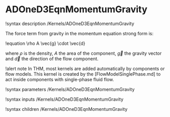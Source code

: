 # ADOneD3EqnMomentumGravity

!syntax description /Kernels/ADOneD3EqnMomentumGravity

The force term from gravity in the momentum equation strong form is:

!equation
\rho A \vec{g} \cdot \vec{d}

where $\rho$ is the density, $A$ the area of the component, $\vec{g}$ the gravity vector and $\vec{d}$ the
direction of the flow component.

!alert note
In THM, most kernels are added automatically by components or flow models. This kernel is created by the
[FlowModelSinglePhase.md] to act inside components with single-phase fluid flow.

!syntax parameters /Kernels/ADOneD3EqnMomentumGravity

!syntax inputs /Kernels/ADOneD3EqnMomentumGravity

!syntax children /Kernels/ADOneD3EqnMomentumGravity
